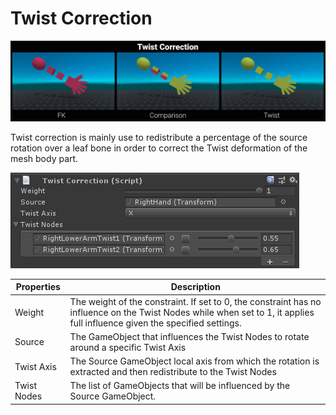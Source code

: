 # Twist Correction

![Example](../images/constraint_twist_correction/twist_correction.gif)

Twist correction is mainly use to redistribute a percentage of the source rotation over a
leaf bone in order to correct the Twist deformation of the mesh body part.

![Component](../images/constraint_twist_correction/twist_correction_component.png)

|Properties|Description|
|---|---|
|Weight|The weight of the constraint. If set to 0, the constraint has no influence on the Twist Nodes while when set to 1, it applies full influence given the specified settings.|
|Source|The GameObject that influences the Twist Nodes to rotate around a specific Twist Axis|
|Twist Axis|The Source GameObject local axis from which the rotation is extracted and then redistribute to the Twist Nodes|
|Twist Nodes|The list of GameObjects that will be influenced by the Source GameObject.|
